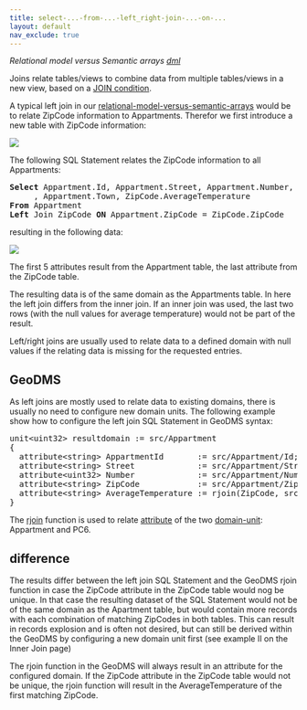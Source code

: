```yaml
---
title: select-...-from-...-left_right-join-...-on-...
layout: default
nav_exclude: true
---
```

*Relational model versus Semantic arrays [dml](dml)*

Joins relate tables/views to combine data from multiple tables/views in a new view, based on a [JOIN condition](https://en.wikipedia.org/wiki/Join_(SQL)).

A typical left join in our [relational-model-versus-semantic-arrays](relational-model-versus-semantic-arrays) would be to relate ZipCode information to Appartments. Therefor we first introduce a new table with ZipCode information:

![](../assets/img/GUI/relation_left_join.png)

The following SQL Statement relates the ZipCode information to all Appartments:

<pre>
<B>Select</B> Appartment.Id, Appartment.Street, Appartment.Number, Appartment.ZipCode
     , Appartment.Town, ZipCode.AverageTemperature
<B>From</B> Appartment
<B>Left</B> Join ZipCode <B>ON</B> Appartment.ZipCode = ZipCode.ZipCode
</pre>

resulting in the following data:

![](../assets/img/GUI/relation_left_join_results.png)

The first 5 attributes result from the Appartment table, the last attribute from the ZipCode table.

The resulting data is of the same domain as the Appartments table. In here the left join differs from the inner join. If an inner join was used, the last two rows (with the null values for average temperature) would not be part of the result.

Left/right joins are usually used to relate data to a defined domain with null values if the relating data is missing for the requested entries.

## GeoDMS

As left joins are mostly used to relate data to existing domains, there is usually no need to configure new domain units. The following example show how to configure the left join SQL Statement in GeoDMS syntax:

<pre>
unit&lt;uint32> resultdomain := src/Appartment
{
  attribute&lt;string&gt; AppartmentId       := src/Appartment/Id;
  attribute&lt;string&gt; Street             := src/Appartment/Street;
  attribute&lt;uint32&gt; Number             := src/Appartment/Number;
  attribute&lt;string&gt; ZipCode            := src/Appartment/ZipCode;
  attribute&lt;string&gt; AverageTemperature := rjoin(ZipCode, src/PC6/ZipCode, src/PC6/AverageTemperature);
}
</pre>

The [rjoin](rjoin) function is used to relate [attribute](attribute) of the two [domain-unit](domain-unit): Appartment and PC6.

## difference

The results differ between the left join SQL Statement and the GeoDMS rjoin function in case the ZipCode attribute in the ZipCode table would nog be unique. In that case the resulting dataset of the SQL Statement would not be of the same domain as the Apartment table, but would contain more records with each combination of matching ZipCodes in both tables. This can result in records explosion and is often not desired, but can still be derived within the GeoDMS by configuring a new domain unit first (see example II on the Inner Join page)

The rjoin function in the GeoDMS will always result in an attribute for the configured domain. If the ZipCode attribute in the ZipCode table would not be
unique, the rjoin function will result in the AverageTemperature of the first matching ZipCode.
